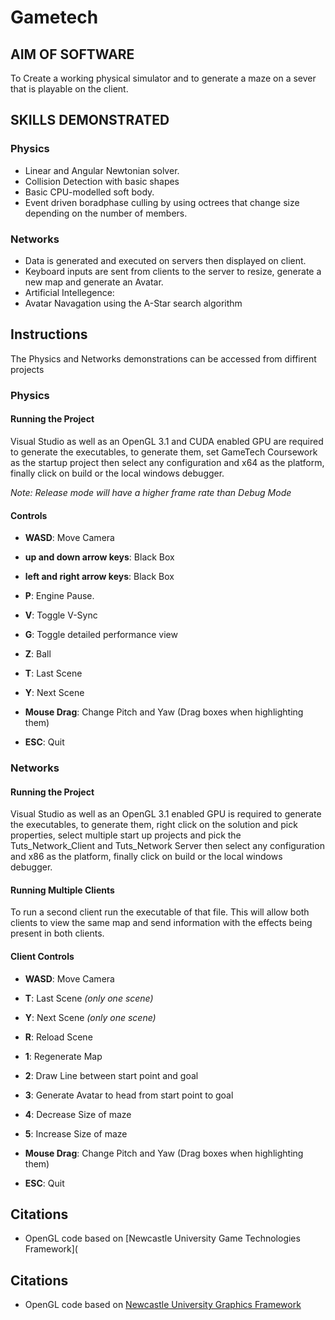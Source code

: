 # Gametech

## AIM OF SOFTWARE
To Create a working physical simulator and to generate a maze on a sever that is playable on the client.

## SKILLS DEMONSTRATED
### Physics
* Linear and Angular Newtonian solver.
* Collision Detection with basic shapes
* Basic CPU-modelled soft body.
* Event driven boradphase culling by using octrees that change size depending on the number of members.
### Networks
* Data is generated and executed on servers then displayed on client.
* Keyboard inputs are sent from clients to the server to resize, generate a new map and generate an Avatar.
* Artificial Intellegence:
* Avatar Navagation using the A-Star search algorithm


## Instructions
The Physics and Networks demonstrations can be accessed from diffirent projects

### Physics
#### Running the Project
Visual Studio as well as an OpenGL 3.1 and CUDA enabled GPU are required to generate the executables, to generate them, set GameTech Coursework as the startup project then select any configuration and x64 as the platform, finally click on build or the local windows debugger.

_Note: Release mode will have a higher frame rate than Debug Mode_

#### Controls

* __WASD__: Move Camera

* __up and down arrow keys__: Black Box

* __left and right arrow keys__: Black Box

* __P__: Engine Pause.

* __V__: Toggle V-Sync

* __G__: Toggle detailed performance view

* __Z__: Ball

* __T__: Last Scene

* __Y__: Next Scene

* __Mouse Drag__: Change Pitch and Yaw (Drag boxes when highlighting them)

* __ESC__: Quit

### Networks
#### Running the Project
Visual Studio as well as an OpenGL 3.1 enabled GPU is required to generate the executables, to generate them, right click on the solution and pick properties, select multiple start up projects and pick the Tuts_Network_Client and Tuts_Network Server then select any configuration and x86 as the platform, finally click on build or the local windows debugger.

#### Running Multiple Clients
To run a second client run the executable of that file. This will allow both clients to view the same map and send information with the effects being present in both clients.

#### Client Controls

* __WASD__: Move Camera

* __T__: Last Scene _(only one scene)_

* __Y__: Next Scene _(only one scene)_

* __R__: Reload Scene

* __1__: Regenerate Map

* __2__: Draw Line between start point and goal

* __3__: Generate Avatar to head from start point to goal

* __4__: Decrease Size of maze

* __5__: Increase Size of maze

* __Mouse Drag__: Change Pitch and Yaw (Drag boxes when highlighting them)

* __ESC__: Quit

## Citations
* OpenGL code based on [Newcastle University Game Technologies Framework](

## Citations
* OpenGL code based on [Newcastle University Graphics Framework](https://research.ncl.ac.uk/game/mastersdegree/graphicsforgames/)
